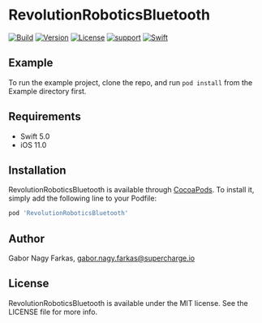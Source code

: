# RevolutionRoboticsBluetooth

[![Build](https://github.com/RevolutionRobotics/RevolutionRoboticsBluetoothIOS/workflows/build/badge.svg)](https://github.com/RevolutionRobotics/RevolutionRoboticsBluetoothIOS/actions)
[![Version](https://img.shields.io/cocoapods/v/RevolutionRoboticsBluetooth.svg?style=flat)](https://cocoapods.org/pods/RevolutionRoboticsBluetooth)
[![License](https://img.shields.io/cocoapods/l/RevolutionRoboticsBluetooth.svg?style=flat)](https://cocoapods.org/pods/RevolutionRoboticsBluetooth)
[![support](https://img.shields.io/badge/support-iOS%2011%2B%20-FB7DEC.svg?style=flat)](https://www.apple.com/nl/ios/ios-13/)
[![Swift](https://img.shields.io/badge/swift-5.0-orange.svg)](https://github.com/apple/swift)

## Example

To run the example project, clone the repo, and run `pod install` from the Example directory first.

## Requirements
- Swift 5.0
- iOS 11.0

## Installation

RevolutionRoboticsBluetooth is available through [CocoaPods](https://cocoapods.org). To install
it, simply add the following line to your Podfile:

```ruby
pod 'RevolutionRoboticsBluetooth'
```

## Author

Gabor Nagy Farkas, gabor.nagy.farkas@supercharge.io

## License

RevolutionRoboticsBluetooth is available under the MIT license. See the LICENSE file for more info.
